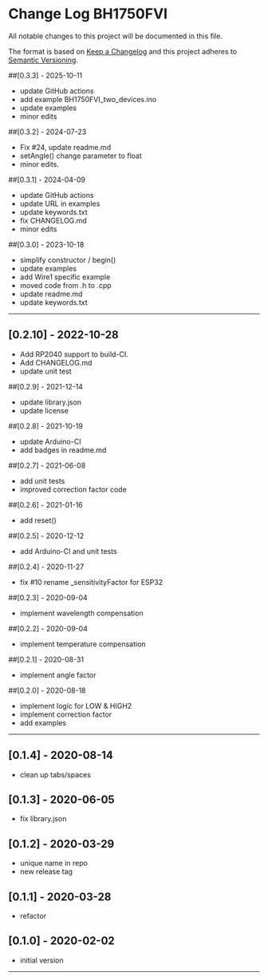 # Change Log BH1750FVI

All notable changes to this project will be documented in this file.

The format is based on [Keep a Changelog](http://keepachangelog.com/)
and this project adheres to [Semantic Versioning](http://semver.org/).


##[0.3.3] - 2025-10-11
- update GitHub actions
- add example BH1750FVI_two_devices.ino
- update examples
- minor edits

##[0.3.2] - 2024-07-23
- Fix #24, update readme.md
- setAngle() change parameter to float
- minor edits.

##[0.3.1] - 2024-04-09
- update GitHub actions
- update URL in examples
- update keywords.txt
- fix CHANGELOG.md
- minor edits

##[0.3.0] - 2023-10-18
- simplify constructor / begin()
- update examples
- add Wire1 specific example
- moved code from .h to .cpp
- update readme.md
- update keywords.txt

----

## [0.2.10] - 2022-10-28
- Add RP2040 support to build-CI.
- Add CHANGELOG.md
- update unit test

##[0.2.9] - 2021-12-14
- update library.json
- update license

##[0.2.8] - 2021-10-19
- update Arduino-CI
- add badges in readme.md

##[0.2.7] - 2021-06-08
- add unit tests
- improved correction factor code

##[0.2.6] - 2021-01-16
- add reset()

##[0.2.5] - 2020-12-12
- add Arduino-CI and unit tests

##[0.2.4] - 2020-11-27
- fix #10 rename \_sensitivityFactor for ESP32

##[0.2.3] - 2020-09-04
- implement wavelength compensation

##[0.2.2] - 2020-09-04
- implement temperature compensation

##[0.2.1] - 2020-08-31
- implement angle factor

##[0.2.0] - 2020-08-18
- implement logic for LOW & HIGH2
- implement correction factor
- add examples

----

## [0.1.4] - 2020-08-14
- clean up tabs/spaces

## [0.1.3] - 2020-06-05
- fix library.json

## [0.1.2] - 2020-03-29
- unique name in repo
- new release tag

## [0.1.1] - 2020-03-28
- refactor

## [0.1.0] - 2020-02-02
- initial version

----

